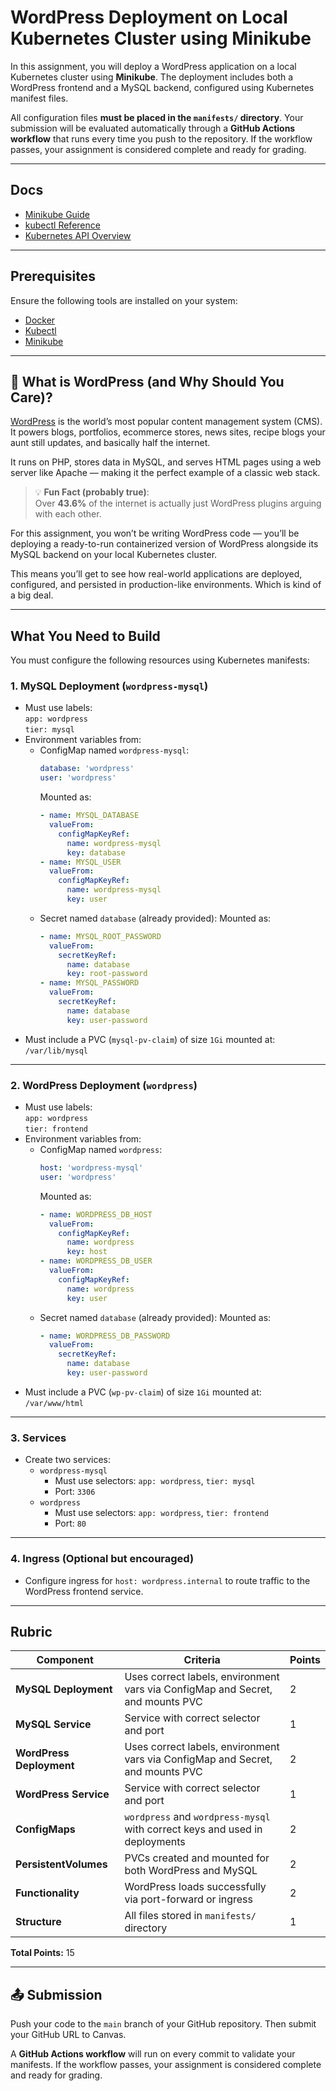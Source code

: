 # WordPress Deployment on Local Kubernetes Cluster using Minikube

In this assignment, you will deploy a WordPress application on a local Kubernetes cluster using **Minikube**. The deployment includes both a WordPress frontend and a MySQL backend, configured using Kubernetes manifest files.

All configuration files **must be placed in the `manifests/` directory**. Your submission will be evaluated automatically through a **GitHub Actions workflow** that runs every time you push to the repository. If the workflow passes, your assignment is considered complete and ready for grading.

---

## Docs

- [Minikube Guide](./docs/minikube.md)
- [kubectl Reference](./docs/kubectl.md)
- [Kubernetes API Overview](https://kubernetes.io/docs/reference/generated/kubernetes-api/v1.32/)

---

## Prerequisites

Ensure the following tools are installed on your system:

- [Docker](https://www.docker.com/get-started)
- [Kubectl](https://kubernetes.io/docs/tasks/tools/install-kubectl/)
- [Minikube](https://minikube.sigs.k8s.io/docs/start/)

---

## 🤔 What is WordPress (and Why Should You Care)?

[WordPress](https://wordpress.org/) is the world’s most popular content management system (CMS). It powers blogs, portfolios, ecommerce stores, news sites, recipe blogs your aunt still updates, and basically half the internet.

It runs on PHP, stores data in MySQL, and serves HTML pages using a web server like Apache — making it the perfect example of a classic web stack.

> 💡 **Fun Fact (probably true)**:\
> Over **43.6%** of the internet is actually just WordPress plugins arguing with each other.

For this assignment, you won’t be writing WordPress code — you’ll be deploying a ready-to-run containerized version of WordPress alongside its MySQL backend on your local Kubernetes cluster.

This means you’ll get to see how real-world applications are deployed, configured, and persisted in production-like environments. Which is kind of a big deal.

---

## What You Need to Build

You must configure the following resources using Kubernetes manifests:

### 1. MySQL Deployment (`wordpress-mysql`)

- Must use labels:\
  `app: wordpress`\
  `tier: mysql`
- Environment variables from:
    - ConfigMap named `wordpress-mysql`:
      ```yaml
      database: 'wordpress'
      user: 'wordpress'
      ```
      Mounted as:
      ```yaml
      - name: MYSQL_DATABASE
        valueFrom:
          configMapKeyRef:
            name: wordpress-mysql
            key: database
      - name: MYSQL_USER
        valueFrom:
          configMapKeyRef:
            name: wordpress-mysql
            key: user
      ```
    - Secret named `database` (already provided):
      Mounted as:
      ```yaml
      - name: MYSQL_ROOT_PASSWORD
        valueFrom:
          secretKeyRef:
            name: database
            key: root-password
      - name: MYSQL_PASSWORD
        valueFrom:
          secretKeyRef:
            name: database
            key: user-password
      ```
- Must include a PVC (`mysql-pv-claim`) of size `1Gi` mounted at:\
  `/var/lib/mysql`

---

### 2. WordPress Deployment (`wordpress`)

- Must use labels:\
  `app: wordpress`\
  `tier: frontend`
- Environment variables from:
    - ConfigMap named `wordpress`:
      ```yaml
      host: 'wordpress-mysql'
      user: 'wordpress'
      ```
      Mounted as:
      ```yaml
      - name: WORDPRESS_DB_HOST
        valueFrom:
          configMapKeyRef:
            name: wordpress
            key: host
      - name: WORDPRESS_DB_USER
        valueFrom:
          configMapKeyRef:
            name: wordpress
            key: user
      ```
    - Secret named `database` (already provided):
      Mounted as:
      ```yaml
      - name: WORDPRESS_DB_PASSWORD
        valueFrom:
          secretKeyRef:
            name: database
            key: user-password
      ```
- Must include a PVC (`wp-pv-claim`) of size `1Gi` mounted at:\
  `/var/www/html`

---

### 3. Services

- Create two services:
    - `wordpress-mysql`
        - Must use selectors: `app: wordpress`, `tier: mysql`
        - Port: `3306`
    - `wordpress`
        - Must use selectors: `app: wordpress`, `tier: frontend`
        - Port: `80`

---

### 4. Ingress (Optional but encouraged)

- Configure ingress for `host: wordpress.internal` to route traffic to the WordPress frontend service.

---

## Rubric

| **Component**            | **Criteria**                                                                   | **Points** |
| ------------------------ | ------------------------------------------------------------------------------ | ---------- |
| **MySQL Deployment**     | Uses correct labels, environment vars via ConfigMap and Secret, and mounts PVC | 2          |
| **MySQL Service**        | Service with correct selector and port                                         | 1          |
| **WordPress Deployment** | Uses correct labels, environment vars via ConfigMap and Secret, and mounts PVC | 2          |
| **WordPress Service**    | Service with correct selector and port                                         | 1          |
| **ConfigMaps**           | `wordpress` and `wordpress-mysql` with correct keys and used in deployments    | 2          |
| **PersistentVolumes**    | PVCs created and mounted for both WordPress and MySQL                          | 2          |
| **Functionality**        | WordPress loads successfully via port-forward or ingress                       | 2          |
| **Structure**            | All files stored in `manifests/` directory                                     | 1          |

**Total Points:** 15

---

## 📤 Submission

Push your code to the `main` branch of your GitHub repository. Then submit your GitHub URL to Canvas.

A **GitHub Actions workflow** will run on every commit to validate your manifests. If the workflow passes, your assignment is considered complete and ready for grading.

